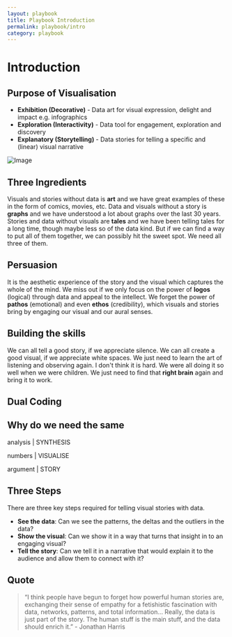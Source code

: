 ```yaml
---
layout: playbook
title: Playbook Introduction
permalink: playbook/intro
category: playbook
---
```


# Introduction

## Purpose of Visualisation
- **Exhibition (Decorative)** - Data art for visual expression, delight and impact e.g. infographics
- **Exploration (Interactivity)** - Data tool for engagement, exploration and discovery
- **Explanatory (Storytelling)** - Data stories for telling a specific and (linear) visual narrative

![Image](../../assets/img/data_visual_story.png)

## Three Ingredients

Visuals and stories without data is **art** and we have great examples of these in the form of comics, movies, etc. Data and visuals without a story is **graphs** and we have understood a lot about graphs over the last 30 years. Stories and data without visuals are **tales** and we have been telling tales for a long time, though maybe less so of the data kind. But if we can find a way to put all of them together, we can possibly hit the sweet spot. We need all three of them.

## Persuasion
It is the aesthetic experience of the story and the visual which captures the whole of the mind. We miss out if we only focus on the power of **logos** (logical) through data and appeal to the intellect. We forget the power of **pathos** (emotional) and even **ethos** (credibility), which visuals and stories bring by engaging our visual and our aural senses. 

## Building the skills 
We can all tell a good story, if we appreciate silence. We can all create a good visual, if we appreciate white spaces. We just need to learn the art of listening and observing again. I don't think it is hard. We were all doing it so well when we were children. We just need to find that **right brain** again and bring it to work. 

## Dual Coding

## Why do we need the same

analysis | SYNTHESIS

numbers | VISUALISE

argument | STORY

## Three Steps

There are three key steps required for telling visual stories with data. 
- **See the data**: Can we see the patterns, the deltas and the outliers in the data?
- **Show the visual**: Can we show it in a way that turns that insight in to an engaging visual?
- **Tell the story**: Can we tell it in a narrative that would explain it to the audience and allow them to connect with it?


## Quote 

> “I think people have begun to forget how powerful human stories are, exchanging their sense of empathy for a fetishistic fascination with data, networks, patterns, and total information... Really, the data is just part of the story. The human stuff is the main stuff, and the data should enrich it.” - Jonathan Harris


